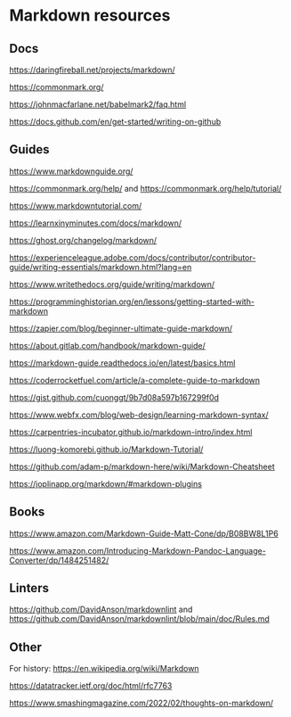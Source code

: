 # Markdown resources

## Docs

<https://daringfireball.net/projects/markdown/>

<https://commonmark.org/>

<https://johnmacfarlane.net/babelmark2/faq.html>

<https://docs.github.com/en/get-started/writing-on-github>

## Guides

<https://www.markdownguide.org/>

<https://commonmark.org/help/> and <https://commonmark.org/help/tutorial/>

<https://www.markdowntutorial.com/>

<https://learnxinyminutes.com/docs/markdown/>

<https://ghost.org/changelog/markdown/>

<https://experienceleague.adobe.com/docs/contributor/contributor-guide/writing-essentials/markdown.html?lang=en>

<https://www.writethedocs.org/guide/writing/markdown/>

<https://programminghistorian.org/en/lessons/getting-started-with-markdown>

<https://zapier.com/blog/beginner-ultimate-guide-markdown/>

<https://about.gitlab.com/handbook/markdown-guide/>

<https://markdown-guide.readthedocs.io/en/latest/basics.html>

<https://coderrocketfuel.com/article/a-complete-guide-to-markdown>

<https://gist.github.com/cuonggt/9b7d08a597b167299f0d>

<https://www.webfx.com/blog/web-design/learning-markdown-syntax/>

<https://carpentries-incubator.github.io/markdown-intro/index.html>

<https://luong-komorebi.github.io/Markdown-Tutorial/>

<https://github.com/adam-p/markdown-here/wiki/Markdown-Cheatsheet>

<https://joplinapp.org/markdown/#markdown-plugins>

## Books

<https://www.amazon.com/Markdown-Guide-Matt-Cone/dp/B08BW8L1P6>

<https://www.amazon.com/Introducing-Markdown-Pandoc-Language-Converter/dp/1484251482/>

## Linters

<https://github.com/DavidAnson/markdownlint> and <https://github.com/DavidAnson/markdownlint/blob/main/doc/Rules.md>

## Other

For history: <https://en.wikipedia.org/wiki/Markdown>

<https://datatracker.ietf.org/doc/html/rfc7763>

<https://www.smashingmagazine.com/2022/02/thoughts-on-markdown/>
